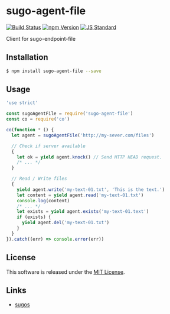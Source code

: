 sugo-agent-file
==========

<!---
This file is generated by ape-tmpl. Do not update manually.
--->

<!-- Badge Start -->
<a name="badges"></a>

[![Build Status][bd_travis_com_shield_url]][bd_travis_com_url]
[![npm Version][bd_npm_shield_url]][bd_npm_url]
[![JS Standard][bd_standard_shield_url]][bd_standard_url]

[bd_repo_url]: https://github.com/realglobe-Inc/sugo-agent-file
[bd_travis_url]: http://travis-ci.org/realglobe-Inc/sugo-agent-file
[bd_travis_shield_url]: http://img.shields.io/travis/realglobe-Inc/sugo-agent-file.svg?style=flat
[bd_travis_com_url]: http://travis-ci.com/realglobe-Inc/sugo-agent-file
[bd_travis_com_shield_url]: https://api.travis-ci.com/realglobe-Inc/sugo-agent-file.svg?token=aeFzCpBZebyaRijpCFmm
[bd_license_url]: https://github.com/realglobe-Inc/sugo-agent-file/blob/master/LICENSE
[bd_codeclimate_url]: http://codeclimate.com/github/realglobe-Inc/sugo-agent-file
[bd_codeclimate_shield_url]: http://img.shields.io/codeclimate/github/realglobe-Inc/sugo-agent-file.svg?style=flat
[bd_codeclimate_coverage_shield_url]: http://img.shields.io/codeclimate/coverage/github/realglobe-Inc/sugo-agent-file.svg?style=flat
[bd_gemnasium_url]: https://gemnasium.com/realglobe-Inc/sugo-agent-file
[bd_gemnasium_shield_url]: https://gemnasium.com/realglobe-Inc/sugo-agent-file.svg
[bd_npm_url]: http://www.npmjs.org/package/sugo-agent-file
[bd_npm_shield_url]: http://img.shields.io/npm/v/sugo-agent-file.svg?style=flat
[bd_standard_url]: http://standardjs.com/
[bd_standard_shield_url]: https://img.shields.io/badge/code%20style-standard-brightgreen.svg

<!-- Badge End -->


<!-- Description Start -->
<a name="description"></a>

Client for sugo-endpoint-file

<!-- Description End -->


<!-- Overview Start -->
<a name="overview"></a>



<!-- Overview End -->


<!-- Sections Start -->
<a name="sections"></a>

<!-- Section from "doc/guides/01.Installation.md.hbs" Start -->

<a name="section-doc-guides-01-installation-md"></a>
Installation
-----

```bash
$ npm install sugo-agent-file --save
```


<!-- Section from "doc/guides/01.Installation.md.hbs" End -->

<!-- Section from "doc/guides/02.Usage.md.hbs" Start -->

<a name="section-doc-guides-02-usage-md"></a>
Usage
---------

```javascript
'use strict'

const sugoAgentFile = require('sugo-agent-file')
const co = require('co')

co(function * () {
  let agent = sugoAgentFile('http://my-sever.com/files')

  // Check if server available
  {
    let ok = yield agent.knock() // Send HTTP HEAD request.
    /* ... */
  }

  // Read / Write files
  {
    yield agent.write('my-text-01.txt', 'This is the text.')
    let content = yield agent.read('my-text-01.txt')
    console.log(content)
    /* ... */
    let exists = yield agent.exists('my-text-01.text')
    if (exists) {
      yield agent.del('my-text-01.txt')
    }
  }
}).catch((err) => console.error(err))

```


<!-- Section from "doc/guides/02.Usage.md.hbs" End -->


<!-- Sections Start -->


<!-- LICENSE Start -->
<a name="license"></a>

License
-------
This software is released under the [MIT License](https://github.com/realglobe-Inc/sugo-agent-file/blob/master/LICENSE).

<!-- LICENSE End -->


<!-- Links Start -->
<a name="links"></a>

Links
------

+ [sugos](https://github.com/realglobe-Inc/sugos)

<!-- Links End -->
